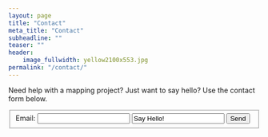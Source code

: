 ```yaml
---
layout: page
title: "Contact"
meta_title: "Contact"
subheadline: ""
teaser: ""
header:
    image_fullwidth: yellow2100x553.jpg
permalink: "/contact/"
---
```


Need help with a mapping project? Just want to say hello? Use the contact form below.

<form action="https://formspree.io/nwilgruber@gmail.com"
      method="POST">
      <fieldset>
            <label for="email">Email:</label>
            <input type="email" name="Email"> 
            <input type="textarea" name="text" value="Say Hello!">
            <input type="submit" value="Send">
      </fieldset>
</form>
